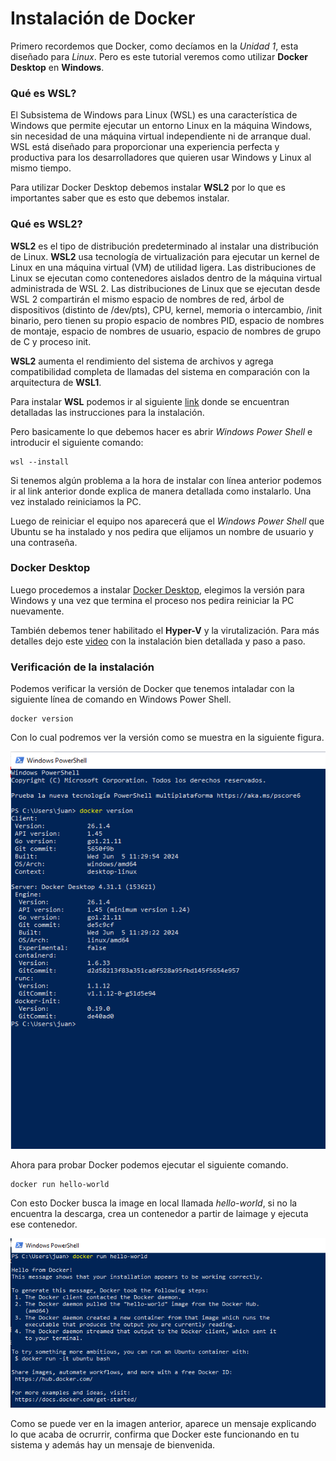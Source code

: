 # Instalación de Docker

Primero recordemos que Docker, como decíamos en la *Unidad 1*, esta diseñado para *Linux*. Pero es este tutorial veremos como utilizar **Docker Desktop** en **Windows**.

### Qué es WSL?
El Subsistema de Windows para Linux (WSL) es una característica de Windows que permite ejecutar un entorno Linux en la máquina Windows, sin necesidad de una máquina virtual independiente ni de arranque dual. WSL está diseñado para proporcionar una experiencia perfecta y productiva para los desarrolladores que quieren usar Windows y Linux al mismo tiempo.

Para utilizar Docker Desktop debemos instalar **WSL2** por lo que es importantes saber que es esto que debemos instalar.

### Qué es WSL2?
**WSL2** es el tipo de distribución predeterminado al instalar una distribución de Linux. **WSL2** usa tecnología de virtualización para ejecutar un kernel de Linux en una máquina virtual (VM) de utilidad ligera. Las distribuciones de Linux se ejecutan como contenedores aislados dentro de la máquina virtual administrada de WSL 2. Las distribuciones de Linux que se ejecutan desde WSL 2 compartirán el mismo espacio de nombres de red, árbol de dispositivos (distinto de /dev/pts), CPU, kernel, memoria o intercambio, /init binario, pero tienen su propio espacio de nombres PID, espacio de nombres de montaje, espacio de nombres de usuario, espacio de nombres de grupo de C y proceso init.

**WSL2** aumenta el rendimiento del sistema de archivos y agrega compatibilidad completa de llamadas del sistema en comparación con la arquitectura de **WSL1**. 

Para instalar **WSL** podemos ir al siguiente [link](https://learn.microsoft.com/es-es/windows/wsl/install) donde se encuentran detalladas las instrucciones para la instalación.

Pero basicamente lo que debemos hacer es abrir *Windows Power Shell* e introducir el siguiente comando:

```
wsl --install
```
Si tenemos algún problema a la hora de instalar con línea anterior podemos ir al link anterior donde explica de manera detallada como instalarlo. Una vez instalado reiniciamos la PC.

Luego de reiniciar el equipo nos aparecerá que el *Windows Power Shell* que Ubuntu se ha instalado y nos pedira que elijamos un nombre de usuario y una contraseña.

### Docker Desktop

Luego procedemos a instalar [Docker Desktop](https://www.docker.com/products/docker-desktop/), elegimos la versión para Windows y una vez que termina el proceso nos pedira reiniciar la PC nuevamente.

También debemos tener habilitado el **Hyper-V** y la virutalización. Para más detalles dejo este [video](https://www.youtube.com/watch?v=KISyPtUBqbc&list=WL&index=3&t=1s   ) con la instalación bien detallada y paso a paso.

### Verificación de la instalación

Podemos verificar la versión de Docker que tenemos intaladar con la siguiente línea de comando en Windows Power Shell.

```
docker version
```
Con lo cual podremos ver la versión como se muestra en la siguiente figura.

![docker version](/img/docker%20version.png)

Ahora para probar Docker podemos ejecutar el siguiente comando.

```
docker run hello-world
```

Con esto Docker busca la image en local llamada *hello-world*, si no la encuentra la descarga, crea un contenedor a partir de laimage y ejecuta ese contenedor.

![docker hello-world](/img/docker-hello-world.png)

Como se puede ver en la imagen anterior, aparece un mensaje explicando lo que acaba de ocrurrir, confirma que Docker este funcionando en tu sistema y además hay un mensaje de bienvenida. 